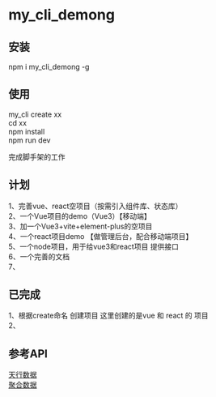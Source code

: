 # my_cli_demong
## 安装
npm i my_cli_demong -g
## 使用

my_cli create xx  
cd xx   
npm install   
npm run dev  



完成脚手架的工作

## 计划
1、完善vue、react空项目（按需引入组件库、状态库）  
2、一个Vue项目的demo（Vue3）【移动端】  
3、加一个Vue3+vite+element-plus的空项目  
4、一个react项目demo 【做管理后台，配合移动端项目】  
5、一个node项目，用于给vue3和react项目 提供接口  
6、一个完善的文档   
7、



## 已完成
1、根据create命名 创建项目 这里创建的是vue 和 react 的 项目  
2、 





## 参考API
[天行数据](https://www.tianapi.com/)   
[聚合数据](https://www.juhe.cn/lp/login)

